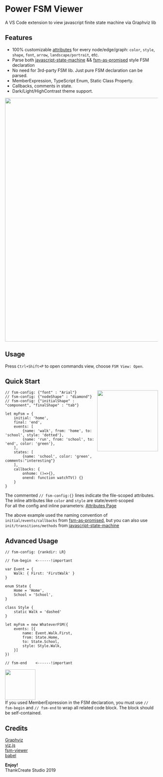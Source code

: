 # Power FSM Viewer

A VS Code extension to view javascript finite state machine via Graphviz lib

## Features
* 100% customizable [attributes](https://github.com/thankcreate/power-fsm-viewer/wiki/Attributes) for every node/edge/graph: `color`, `style`, `shape`, `font`, `arrow`, `landscape/portrait`, etc.
* Parse both [javascript-state-machine](https://github.com/jakesgordon/javascript-state-machine) && [fsm-as-promised](https://github.com/vstirbu/fsm-as-promised) style FSM declaration
* No need for 3rd-party FSM lib. Just pure FSM declaration can be parsed.
* MemberExpression, TypeScript Enum, Static Class Property.
* Callbacks, comments in state.
* Dark/Light/HighContrast theme support.  

<img width='800px' src="https://raw.githubusercontent.com/thankcreate/power-fsm-viewer/master/preview/preview-3.png" />

## Usage
Press `Ctrl+Shift+P` to open commands view, choose `FSM View: Open`.

## Quick Start

<img align="right" width="200px" src="https://github.com/thankcreate/power-fsm-viewer/blob/master/preview/render-preview.png?raw=true" />

```
// fsm-config: {"font" : "Arial"}
// fsm-config: {"nodeShape" : "diamond"}
// fsm-config: {"initialShape" : "component", "finalShape" : "tab"}

let myFsm = {
    initial: 'home',
    final: 'end',
    events: [
        {name: 'walk', from: 'home', to: 'school', style: 'dotted'},
        {name: 'run', from: 'school', to: 'end', color: 'green'},
    ],
    states: [
        {name: 'school', color: 'green', comments:"interesting"}
    ],
    callbacks: {
        onhome: ()=>{},
        onend: function watchTV() {}
    }
}
```


The commented `// fsm-config:{}` lines indicate the file-scoped attributes.  
The inline attributes like `color` and `style` are state/event-scoped  
For all the config and inline parameters: [Attributes Page](https://github.com/thankcreate/power-fsm-viewer/wiki/Attributes)

The above example used the naming convention of `initial/events/callbacks` from [fsm-as-promised](https://github.com/vstirbu/fsm-as-promised), but you can also use `init/transitions/methods` from [javascript-state-machine](https://github.com/jakesgordon/javascript-state-machine)


## Advanced Usage
```
// fsm-config: {rankdir: LR}

// fsm-begin  <------!important

var Event = {
    Walk: { First: 'FirstWalk' }
}

enum State {
    Home = 'Home',
    School = 'School',
}

class Style {
    static Walk = 'dashed'
}

let myFsm = new WhateverFSM({
    events: [{
        name: Event.Walk.First, 
        from: State.Home, 
        to: State.School, 
        style: Style.Walk,
    }]
})

// fsm-end    <------!important
```
<img height="100px" src="https://github.com/thankcreate/power-fsm-viewer/blob/master/preview/render-preview-2.png?raw=true" /> <br/> 
If you used MemberExpression in the FSM declaration, you must use `// fsm-begin` and `// fsm-end` to wrap all related code block.
The block should be self-contained.

## Credits
[Graphviz](http://www.graphviz.org/)  
[viz.js](https://github.com/mdaines/viz.js)  
[fsm-viewer](https://github.com/vstirbu/fsm-viewer)  
[babel](https://github.com/babel/babel)





**Enjoy!**   
ThankCreate Studio 2019
